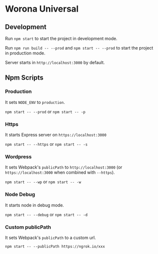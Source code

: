 # Worona Universal

## Development

Run `npm start` to start the project in development mode.

Run `npm run build -- --prod` and `npm start -- --prod` to start the project in production mode.

Server starts in `http://localhost:3000` by default.

## Npm Scripts

### Production
It sets `NODE_ENV` to `production`.

`npm start -- --prod` or `npm start -- -p`

### Https
It starts Express server on `https://localhost:3000`

`npm start -- --https` or `npm start -- -s`

### Wordpress
It sets Webpack's `publicPath` to `http://localhost:3000` (or `https://localhost:3000` when combined with `--https`).

`npm start -- --wp` or `npm start -- -w`

### Node Debug

It starts node in debug mode.

`npm start -- --debug` or `npm start -- -d`

### Custom publicPath

It sets Webpack's `publicPath` to a custom url.

`npm start -- --publicPath https://ngrok.io/xxx`
